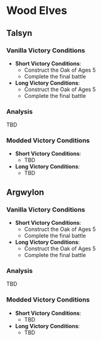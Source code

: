 # Wood Elves

## Talsyn

### Vanilla Victory Conditions

* **Short Victory Conditions**:
	* Construct the Oak of Ages 5
	* Complete the final battle
* **Long Victory Conditions**:
	* Construct the Oak of Ages 5
	* Complete the final battle

### Analysis

TBD

### Modded Victory Conditions

* **Short Victory Conditions**:
	* TBD
* **Long Victory Conditions**:
	* TBD

## Argwylon

### Vanilla Victory Conditions

* **Short Victory Conditions**:
	* Construct the Oak of Ages 5
	* Complete the final battle
* **Long Victory Conditions**:
	* Construct the Oak of Ages 5
	* Complete the final battle

### Analysis

TBD

### Modded Victory Conditions

* **Short Victory Conditions**:
	* TBD
* **Long Victory Conditions**:
	* TBD
